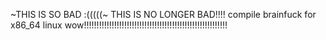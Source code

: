 ~THIS IS SO BAD :(((((~ THIS IS NO LONGER BAD!!!!
compile brainfuck for x86_64 linux wow!!!!!!!!!!!!!!!!!!!!!!!!!!!!!!!!!!!!!!!!!!!!!!!!!!!!!!!!!
